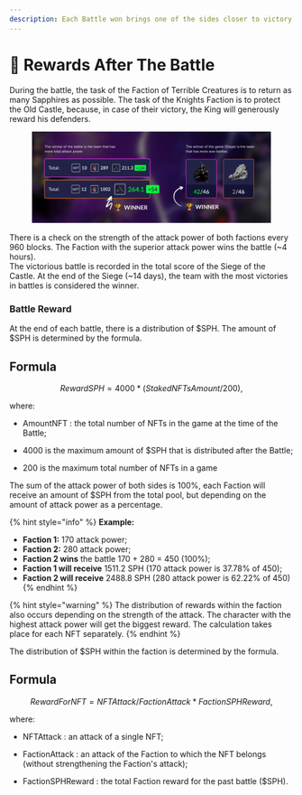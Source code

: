 ```yaml
---
description: Each Battle won brings one of the sides closer to victory in the Siege.
---
```


# 💎 Rewards After The Battle

During the battle, the task of the Faction of Terrible Creatures is to return as many Sapphires as possible. 
The task of the Knights Faction is to protect the Old Castle, because, in case of their victory, the King 
will generously reward his defenders.

<figure><img src=".gitbook/assets/rewards_after_the_battle.png" alt=""><figcaption></figcaption></figure>

There is a check on the strength of the attack power of both factions every 960 blocks. The Faction with 
the superior attack power wins the battle (~4 hours).\
The victorious battle is recorded in the total score of the Siege of the Castle. At the end of the 
Siege (~14 days), the team with the most victories in battles is considered the winner.

### Battle Reward

At the end of each battle, there is a distribution of $SPH. The amount of $SPH is determined by the formula.

## Formula

$$
RewardSPH = 4000 * (StakedNFTsAmount/200),
$$

where:
* AmountNFT
: the total number of NFTs in the game at the time of the Battle;

* 4000 is the maximum amount of $SPH that is distributed after the Battle;
* 200 is the maximum total number of NFTs in a game

The sum of the attack power of both sides is 100%, each Faction will receive an amount of $SPH from the 
total pool, but depending on the amount of attack power as a percentage.

{% hint style="info" %}
**Example:** 
* **Faction 1:** 170 attack power;
* **Faction 2:** 280 attack power;
* **Faction 2 wins** the battle 170 + 280 = 450 (100%);
* **Faction 1 will receive** 1511.2 SPH (170 attack power is 37.78% of 450);
* **Faction 2 will receive** 2488.8 SPH (280 attack power is 62.22% of 450)
{% endhint %}

{% hint style="warning" %}
The distribution of rewards within the faction also occurs depending on the strength of the attack. The 
character with the highest attack power will get the biggest reward. The calculation takes place for 
each NFT separately.
{% endhint %}

The distribution of $SPH within the faction is determined by the formula.

## Formula

$$
RewardForNFT = NFTAttack/FactionAttack*FactionSPHReward,
$$

where:
* NFTAttack
: an attack of a single NFT;

* FactionAttack
: an attack of the Faction to which the NFT belongs (without strengthening the Faction's 
attack);

* FactionSPHReward
: the total Faction reward for the past battle ($SPH).
